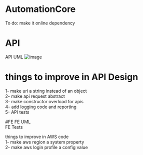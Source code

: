 # AutomationCore
To do:
make it online dependency<br>

# API 
API UML
![image](https://user-images.githubusercontent.com/77445441/209538412-b14faf06-09ec-4ca4-bd41-97c488b41242.png)

# things to improve in API Design <br>
1- make uri a string instead of an object <br>
2- make api request abstract<br>
3- make constructor overload for apis<br>
4- add logging code and reporting<br>
5- API tests

#FE 
FE UML <br>
FE Tests<br>

things to improve in AWS code<br>
1- make aws region a system property <br>
2- make aws login profile a config value<br>
